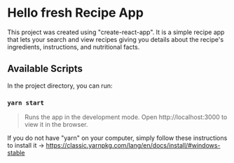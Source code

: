 # Hello fresh Recipe App

This project was created using "create-react-app".
It is a simple recipe app that lets your search and view recipes giving you details about the recipe's ingredients, instructions, and nutritional facts.

## Available Scripts

In the project directory, you can run:

### `yarn start`

> Runs the app in the development mode.
> Open http://localhost:3000 to view it in the browser.

If you do not have "yarn" on your computer, simply follow these instructions to install it -> https://classic.yarnpkg.com/lang/en/docs/install/#windows-stable
